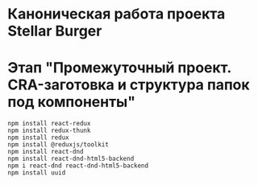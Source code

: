 # Каноническая работа проекта Stellar Burger 
# Этап "Промежуточный проект. CRA-заготовка и структура папок под компоненты"

```
npm install react-redux
npm install redux-thunk
npm install redux
npm install @reduxjs/toolkit
npm install react-dnd
npm install react-dnd-html5-backend
npm i react-dnd react-dnd-html5-backend 
npm install uuid
```
